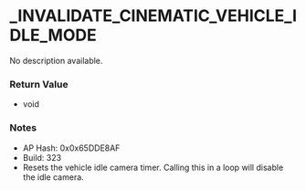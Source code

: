 # _INVALIDATE_CINEMATIC_VEHICLE_IDLE_MODE

No description available.

### Return Value
* void

### Notes
* AP Hash: 0x0x65DDE8AF
* Build: 323
* Resets the vehicle idle camera timer. Calling this in a loop will disable the idle camera.


